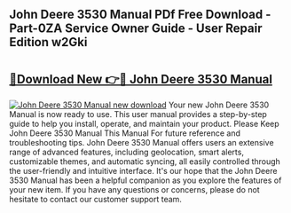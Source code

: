 ## John Deere 3530 Manual PDf Free Download - Part-0ZA Service Owner Guide - User Repair Edition w2Gki

# <h2><a href="http://bc94032.oget.top/?id=John+Deere+3530+Manual">🔗Download New 👉🔴 John Deere 3530 Manual</a></h2>

[![John Deere 3530 Manual new download](https://i.imgur.com/5g1atiW.png)](http://bc94032.oget.top/?id=John+Deere+3530+Manual)
Your new John Deere 3530 Manual is now ready to use. This user manual provides a step-by-step guide to help you install, operate, and maintain your product. Please Keep John Deere 3530 Manual This Manual For future reference and troubleshooting tips. John Deere 3530 Manual offers users an extensive range of advanced features, including geolocation, smart alerts, customizable themes, and automatic syncing, all easily controlled through the user-friendly and intuitive interface. It's our hope that the John Deere 3530 Manual has been a helpful companion as you explore the features of your new item. If you have any questions or concerns, please do not hesitate to contact our customer support team.
